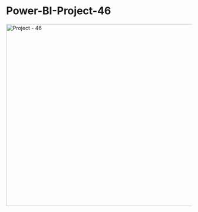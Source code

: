 # Power-BI-Project-46

<img width="843" height="493" alt="Project - 46" src="https://github.com/user-attachments/assets/dc54fc9c-8a00-4a68-ab17-6662077b4016" />
